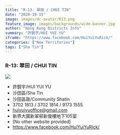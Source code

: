 ```yaml
---
title: "R-13: 翠田 / CHUI TIN"
date: "2020-10-15"
image: images/dc-avatar/R13.png
feature_image: images/backgrounds/wide-banner.jpg
author: "Hong Kong Districts Info"
summary: "許銳宇/HUI YUI YU"
iframe: "https://www.facebook.com/HuiYuiYuRick/"
categories: ["New Territories"]
tags: ["Sha Tin"]
---
```


### R-13: 翠田 / CHUI TIN  
![](/images/dc-avatar/R13.png)  

 - 許銳宇/HUI YUI YU  
 - 沙田區/Sha Tin  
 - 沙田區政/Community Shatin  
 - 3702 1813 / 3702 1814 / 9173 1555  
 - huiyuiyuoffice@gmail.com  
 - 新界大圍新翠邨新俊樓地下105室  
 - [No other website provided]  
 - https://www.facebook.com/HuiYuiYuRick/
